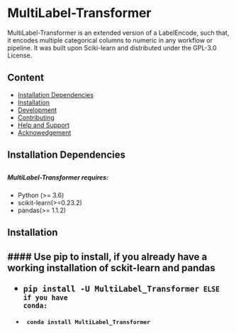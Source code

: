 # MultiLabel-Transformer

MultiLabel-Transformer is an extended version of a LabelEncode, such that, it encodes multiple categorical columns to numeric in any workflow or pipeline. It was built upon Sciki-learn and distributed under the GPL-3.0 License.


## Content
- <a href='#Installation Dependencies'>Installation Dependencies<a/>
- <a href='#Installation Dependencies'>Installation
- <a href='#Development'>Development<a/>
- <a href='#Contributing'>Contributing<a/>
- <a href='#Help and Support'>Help and Support<a/>
- <a href='#Acknowedgement'>Acknowedgement<a/>
 



<h2 id = 'Installation Dependencies'> Installation Dependencies <h2/>

##### MultiLabel-Transformer requires:
- Python (>= 3.6)
- scikit-learn(>=0.23.2)
- pandas(>= 1.1.2)


<h2 id = 'Installation'> Installation <h2/>
#### Use pip to install, if you already have a working installation of sckit-learn and pandas

- <code>pip install -U MultiLabel_Transformer<code/>
ELSE if you have conda:
- <code> conda install MultiLabel_Transformer<code/>

